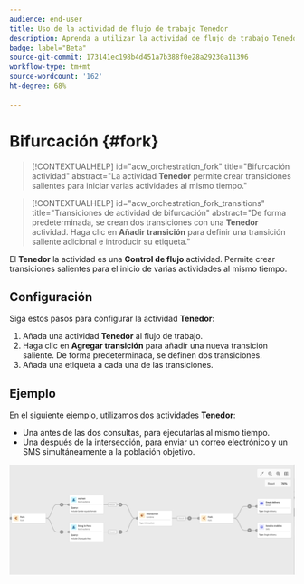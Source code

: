 ```yaml
---
audience: end-user
title: Uso de la actividad de flujo de trabajo Tenedor
description: Aprenda a utilizar la actividad de flujo de trabajo Tenedor
badge: label="Beta"
source-git-commit: 173141ec198b4d451a7b388f0e28a29230a11396
workflow-type: tm+mt
source-wordcount: '162'
ht-degree: 68%

---
```



# Bifurcación {#fork}

>[!CONTEXTUALHELP]
>id="acw_orchestration_fork"
>title="Bifurcación  actividad"
>abstract="La actividad **Tenedor** permite crear transiciones salientes para iniciar varias actividades al mismo tiempo."


>[!CONTEXTUALHELP]
>id="acw_orchestration_fork_transitions"
>title="Transiciones de actividad de bifurcación"
>abstract="De forma predeterminada, se crean dos transiciones con una **Tenedor** actividad. Haga clic en **Añadir transición** para definir una transición saliente adicional e introducir su etiqueta."

El **Tenedor** la actividad es una **Control de flujo** actividad. Permite crear transiciones salientes para el inicio de varias actividades al mismo tiempo.

## Configuración

Siga estos pasos para configurar la actividad **Tenedor**:

1. Añada una actividad **Tenedor** al flujo de trabajo.
1. Haga clic en **Agregar transición** para añadir una nueva transición saliente. De forma predeterminada, se definen dos transiciones.
1. Añada una etiqueta a cada una de las transiciones.

## Ejemplo

En el siguiente ejemplo, utilizamos dos actividades **Tenedor**:

* Una antes de las dos consultas, para ejecutarlas al mismo tiempo.
* Una después de la intersección, para enviar un correo electrónico y un SMS simultáneamente a la población objetivo.

![](../assets/workflow-fork-example.png)

